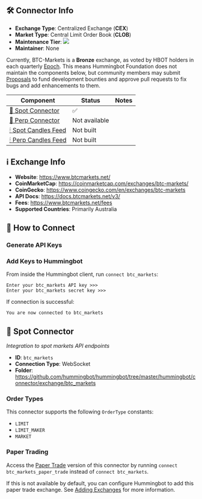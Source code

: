 ## 🛠 Connector Info

- **Exchange Type**: Centralized Exchange (**CEX**)
- **Market Type**: Central Limit Order Book (**CLOB**)
- **Maintenance Tier**: ![](https://img.shields.io/static/v1?label=Hummingbot&message=BRONZE&color=green)
- **Maintainer**: None

Currently, BTC-Markets is a **Bronze** exchange, as voted by HBOT holders in each quarterly [Epoch](/governance/epochs). This means Hummingbot Foundation does not maintain the components below, but community members may submit [Proposals](/governance/proposals) to fund development bounties and approve pull requests to fix bugs and add enhancements to them.

| Component | Status | Notes | 
| --------- | ------ | ----- |
| [🔀 Spot Connector](#spot-connector) | ✅ |
| [🔀 Perp Connector](#perp-connector) | Not available |
| [🕯 Spot Candles Feed](#spot-candles-feed) | Not built  | 
| [🕯 Perp Candles Feed](#perp-candles-feed) | Not built  | 

## ℹ️ Exchange Info

- **Website**: https://www.btcmarkets.net/
- **CoinMarketCap**: https://coinmarketcap.com/exchanges/btc-markets/
- **CoinGecko**: https://www.coingecko.com/en/exchanges/btc-markets
- **API Docs**: <https://docs.btcmarkets.net/v3/>
- **Fees**: https://www.btcmarkets.net/fees
- **Supported Countries**: Primarily Australia

## 🔑 How to Connect

### Generate API Keys


### Add Keys to Hummingbot

From inside the Hummingbot client, run `connect btc_markets`:

```
Enter your btc_markets API key >>>
Enter your btc_markets secret key >>>
```

If connection is successful:

```
You are now connected to btc_markets
```

## 🔀 Spot Connector
*Integration to spot markets API endpoints*

- **ID**: `btc_markets`
- **Connection Type**: WebSocket
- **Folder**: https://github.com/hummingbot/hummingbot/tree/master/hummingbot/connector/exchange/btc_markets

### Order Types

This connector supports the following `OrderType` constants:

- `LIMIT`
- `LIMIT_MAKER`
- `MARKET`

### Paper Trading

Access the [Paper Trade](/global-configs/paper-trade/) version of this connector by running `connect btc_markets_paper_trade` instead of `connect btc_markets`.

If this is not available by default, you can configure Hummingbot to add this paper trade exchange. See [Adding Exchanges](/global-configs/paper-trade/#adding-exchanges) for more information.
